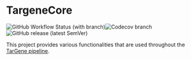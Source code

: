# TargeneCore

![GitHub Workflow Status (with branch)](https://img.shields.io/github/actions/workflow/status/TARGENE/TargeneCore.jl/CI.yml?branch=main)![Codecov branch](https://img.shields.io/codecov/c/github/TARGENE/TargeneCore.jl/main?label=Coverage%20main)
![GitHub release (latest SemVer)](https://img.shields.io/github/v/release/TARGENE/TargeneCore.jl)

This project provides various functionalities that are used throughout the [TarGene pipeline](https://github.com/TARGENE/targene-pipeline).
